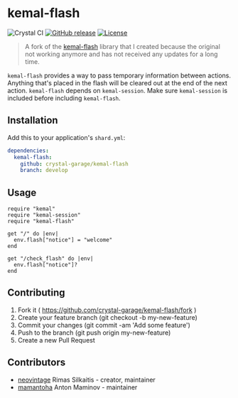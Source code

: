 # kemal-flash

![Crystal CI](https://github.com/crystal-garage/kemal-flash/workflows/Crystal%20CI/badge.svg?branch=develop)
[![GitHub release](https://img.shields.io/github/release/crystal-garage/kemal-flash.svg)](https://github.com/crystal-garage/kemal-flash/releases)
[![License](https://img.shields.io/github/license/crystal-garage/kemal-flash.svg)](https://github.com/crystal-garage/kemal-flash/blob/develop/LICENSE)

> A fork of the [kemal-flash](https://github.com/neovintage/kemal-flash) library that I created because the original not working anymore and has not received any updates for a long time.

`kemal-flash` provides a way to pass temporary information between actions. Anything
that's placed in the flash will be cleared out at the end of the next action. `kemal-flash`
depends on `kemal-session`. Make sure `kemal-session` is included before including
`kemal-flash`.

## Installation

Add this to your application's `shard.yml`:

```yaml
dependencies:
  kemal-flash:
    github: crystal-garage/kemal-flash
    branch: develop
```

## Usage

```crystal
require "kemal"
require "kemal-session"
require "kemal-flash"

get "/" do |env|
  env.flash["notice"] = "welcome"
end

get "/check_flash" do |env|
  env.flash["notice"]?
end
```

## Contributing

1. Fork it ( https://github.com/crystal-garage/kemal-flash/fork )
2. Create your feature branch (git checkout -b my-new-feature)
3. Commit your changes (git commit -am 'Add some feature')
4. Push to the branch (git push origin my-new-feature)
5. Create a new Pull Request

## Contributors

- [neovintage](https://github.com/neovintage) Rimas Silkaitis - creator, maintainer
- [mamantoha](https://github.com/mamantoha) Anton Maminov - maintainer
